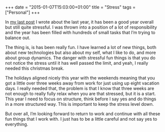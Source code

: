 +++
date = "2015-01-07T15:03:00+01:00"
title = "Stress"
tags = ["Personal"]
+++

In [my last post][1] I wrote about the last year, it has been a good year overall but still quite stressful. I was thrown into a position of a lot of responsibility and the year has been filled with hundreds of small tasks that I’m trying to balance out.

The thing is, is has been really fun. I have learned a lot of new things, both about new technologies but also about my self, what I like to do, and more about group dynamics. The danger with stressful fun things is that you do not notice the stress until it has well passed the limit, and yeah, I really needed this christmas break.

The holidays aligned nicely this year with the weekends meaning that you got a little over three weeks away from work for just using up eight vacation days. I really needed that, the problem is that I know that three weeks are not enough to really fully relax when you are that stressed, but it is a start. This year I need to focus on structure, think before I say yes and do things in a more structured way. This is important to keep the stress level down.

But over all, I’m looking forward to return to work and continue with all these fun things that I work with. I just has to be a little careful and not say yes to everything.

[1]: /2015/01/02/hello-there-2015/
